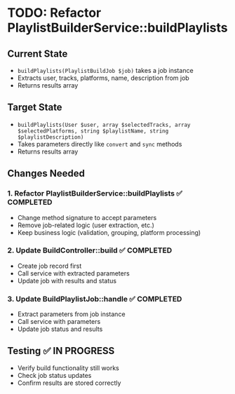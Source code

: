 # TODO: Refactor PlaylistBuilderService::buildPlaylists

## Current State
- `buildPlaylists(PlaylistBuildJob $job)` takes a job instance
- Extracts user, tracks, platforms, name, description from job
- Returns results array

## Target State
- `buildPlaylists(User $user, array $selectedTracks, array $selectedPlatforms, string $playlistName, string $playlistDescription)` 
- Takes parameters directly like `convert` and `sync` methods
- Returns results array

## Changes Needed

### 1. Refactor PlaylistBuilderService::buildPlaylists ✅ COMPLETED
- Change method signature to accept parameters
- Remove job-related logic (user extraction, etc.)
- Keep business logic (validation, grouping, platform processing)

### 2. Update BuildController::build ✅ COMPLETED
- Create job record first
- Call service with extracted parameters
- Update job with results and status

### 3. Update BuildPlaylistJob::handle ✅ COMPLETED
- Extract parameters from job instance
- Call service with parameters
- Update job status and results

## Testing ✅ IN PROGRESS
- Verify build functionality still works
- Check job status updates
- Confirm results are stored correctly
